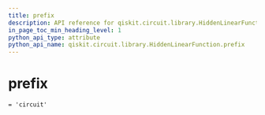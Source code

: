 ```yaml
---
title: prefix
description: API reference for qiskit.circuit.library.HiddenLinearFunction.prefix
in_page_toc_min_heading_level: 1
python_api_type: attribute
python_api_name: qiskit.circuit.library.HiddenLinearFunction.prefix
---
```


# prefix

<span id="qiskit.circuit.library.HiddenLinearFunction.prefix" />

`= 'circuit'`


